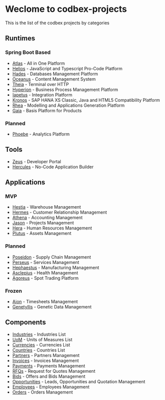# Weclome to codbex-projects

This is the list of the codbex projects by categories

## Runtimes

### Spring Boot Based

- [Atlas](https://github.com/codbex/codbex-atlas) - All in One Platform
- [Helios](https://github.com/codbex/codbex-helios) - JavaScript and Typescript Pro-Code Platform
- [Hades](https://github.com/codbex/codbex-hades) - Databases Management Platform
- [Oceanus](https://github.com/codbex/codbex-oceanus) - Content Management System
- [Theia](https://github.com/codbex/codbex-theia) - Terminal over HTTP
- [Hyperion](https://github.com/codbex/codbex-hyperion) - Business Process Management Platform
- [Iapetus](https://github.com/codbex/codbex-iapetus) - Integration Platform
- [Kronos](https://github.com/codbex/codbex-kronos) - SAP HANA XS Classic, Java and HTML5 Compatibility Platform
- [Rhea](https://github.com/codbex/codbex-rhea) - Modelling and Applications Generation Platform
- [Gaia](https://github.com/codbex/codbex-gaia) - Basis Platform for Products


### Planned
- [Phoebe](https://github.com/codbex/codbex-phoebe) - Analytics Platform

## Tools

- [Zeus](https://github.com/codbex/codbex-zeus) - Developer Portal
- [Hercules](https://github.com/codbex/codbex-hercules) - No-Code Application Builder

## Applications

### MVP

- [Hestia](https://github.com/codbex/codbex-hestia) - Warehouse Management
- [Hermes](https://github.com/codbex/codbex-hermes) - Customer Relationship Management
- [Athena](https://github.com/codbex/codbex-athena) - Accounting Management
- [Jason](https://github.com/codbex/codbex-jason) - Projects Management
- [Hera](https://github.com/codbex/codbex-hera) - Human Resources Management
- [Plutus](https://github.com/codbex/codbex-plutus) - Assets Management

### Planned

- [Poseidon](https://github.com/codbex/codbex-poseidon) - Supply Chain Management
- [Perseus](https://github.com/codbex/codbex-perseus) - Services Management
- [Hephaestus](https://github.com/codbex/codbex-hephaestus) - Manufacturing Management
- [Asclepius](https://github.com/codbex/codbex-asclepius) - Health Management
- [Agoreus](https://github.com/codbex/codbex-agoreus) - Spot Trading Platform

### Frozen

- [Aion](https://github.com/codbex/codbex-aion) - Timesheets Management
- [Genetyllis](https://github.com/codbex/codbex-genetyllis) - Genetic Data Management

## Components

- [Industries](https://github.com/codbex/codbex-industries) - Industries List
- [UoM](https://github.com/codbex/codbex-uoms) - Units of Measures List
- [Currencies](https://github.com/codbex/codbex-currencies) - Currencies List
- [Countries](https://github.com/codbex/codbex-countries) - Countries List
- [Partners](https://github.com/codbex/codbex-partners) - Partners Management
- [Invoices](https://github.com/codbex/codbex-invoices) - Invoices Management
- [Payments](https://github.com/codbex/codbex-payments) - Payments Management
- [RFQs](https://github.com/codbex/codbex-rfqs) - Request for Quotes Management
- [Bids](https://github.com/codbex/codbex-bids) - Offers and Bids Management
- [Opportunities](https://github.com/codbex/codbex-opportunities) - Leads, Opportunities and Quotation Management
- [Employees](https://github.com/codbex/codbex-employees) - Employees Management
- [Orders](https://github.com/codbex/codbex-orders) - Orders Management
